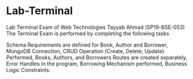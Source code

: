 # Lab-Terminal
Lab Terminal Exam of Web Technologies Tayyab Ahmad (SP19-BSE-053)
The Terminal Exam is performed by completing the following tasks

Schema Requirements are defined for Book, Author and Borrower,
MongoDB Connection,
CRUD Operation (Create, Delete, Update) Performed, 
Books, Authors, and Borrowers Routes are created separately, 
Error Handles in the program, 
Borrowing Mechanism performed, 
Business Logic Constraints.
